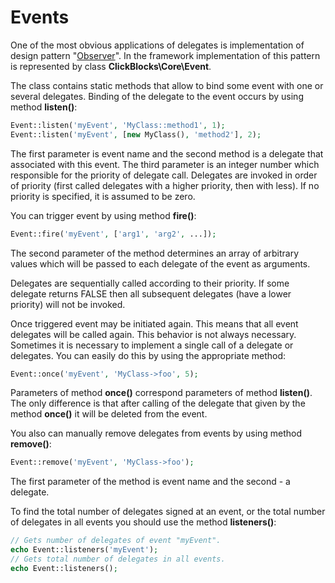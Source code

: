 # Events #

One of the most obvious applications of delegates is implementation of design pattern "[Observer](http://en.wikipedia.org/wiki/Observer_pattern)". In the framework implementation of this pattern is represented by class **ClickBlocks\Core\Event**.

The class contains static methods that allow to bind some event with one or several delegates. Binding of the delegate to the event occurs by using method **listen()**:
```php
Event::listen('myEvent', 'MyClass::method1', 1);
Event::listen('myEvent', [new MyClass(), 'method2'], 2);
```

The first parameter is event name and the second method is a delegate that associated with this event. The third parameter is an integer number which responsible for the priority of delegate call. Delegates are invoked in order of priority (first called delegates with a higher priority, then with less). If no priority is specified, it is assumed to be zero.

You can trigger event by using method **fire()**:
```php
Event::fire('myEvent', ['arg1', 'arg2', ...]);
```

The second parameter of the method determines an array of arbitrary values which will be passed to each delegate of the event as arguments.

Delegates are sequentially called according to their priority. If some delegate returns FALSE then all subsequent delegates (have a lower priority) will not be invoked.

Once triggered event may be initiated again. This means that all event delegates will be called again. This behavior is not always necessary. Sometimes it is necessary to implement a single call of a delegate or delegates. You can easily do this by using the appropriate method:
```php
Event::once('myEvent', 'MyClass->foo', 5);
```

Parameters of method **once()** correspond parameters of method **listen()**. The only difference is that after calling of the delegate that given by the method **once()** it will be deleted from the event.

You also can manually remove delegates from events by using method **remove()**:
```php
Event::remove('myEvent', 'MyClass->foo');
```

The first parameter of the method is event name and the second - a delegate.

To find the total number of delegates signed at an event, or the total number of delegates in all events you should use the method **listeners()**:
```php
// Gets number of delegates of event "myEvent".
echo Event::listeners('myEvent');
// Gets total number of delegates in all events.
echo Event::listeners();
```